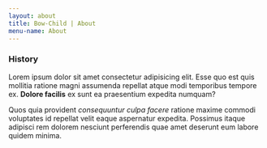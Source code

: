 ```yaml
---
layout: about
title: Bow-Child | About
menu-name: About
---
```



### History

Lorem ipsum dolor sit amet consectetur adipisicing elit. Esse quo est quis mollitia ratione magni assumenda repellat atque modi temporibus tempore ex. **Dolore facilis** ex sunt ea praesentium expedita numquam?

Quos quia provident *consequuntur culpa facere* ratione maxime commodi voluptates id repellat velit eaque aspernatur expedita. Possimus itaque adipisci rem dolorem nesciunt perferendis quae amet deserunt eum labore quidem minima.